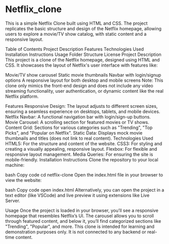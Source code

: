 # Netflix_clone
This is a simple Netflix Clone built using HTML and CSS. The project replicates the basic structure and design of the Netflix homepage, allowing users to explore a movie/TV show catalog, with static content and a responsive layout.

Table of Contents
Project Description
Features
Technologies Used
Installation Instructions
Usage
Folder Structure
License
Project Description
This project is a clone of the Netflix homepage, designed using HTML and CSS. It showcases the layout of Netflix's user interface with features like:

Movie/TV show carousel
Static movie thumbnails
Navbar with login/signup options
A responsive layout for both desktop and mobile screens
Note: This clone only mimics the front-end design and does not include any video streaming functionality, user authentication, or dynamic content like the real Netflix platform.

Features
Responsive Design: The layout adjusts to different screen sizes, ensuring a seamless experience on desktops, tablets, and mobile devices.
Netflix Navbar: A functional navigation bar with login/sign-up buttons.
Movie Carousel: A scrolling section for featured movies or TV shows.
Content Grid: Sections for various categories such as "Trending", "Top Picks", and "Popular on Netflix".
Static Data: Displays mock movie thumbnails and titles (does not link to real content).
Technologies Used
HTML5: For the structure and content of the website.
CSS3: For styling and creating a visually appealing, responsive layout.
Flexbox: For flexible and responsive layout management.
Media Queries: For ensuring the site is mobile-friendly.
Installation Instructions
Clone the repository to your local machine:

bash
Copy code
cd netflix-clone
Open the index.html file in your browser to view the website:

bash
Copy code
open index.html
Alternatively, you can open the project in a text editor (like VSCode) and live preview it using extensions like Live Server.

Usage
Once the project is loaded in your browser, you’ll see a responsive homepage that resembles Netflix’s UI.
The carousel allows you to scroll through featured content, and below it, you’ll find categorized sections like "Trending", "Popular", and more.
This clone is intended for learning and demonstration purposes only. It is not connected to any backend or real-time content.
